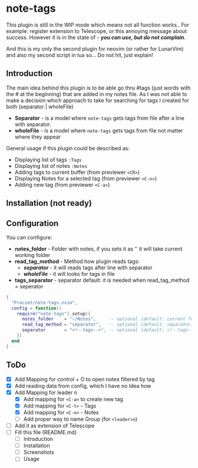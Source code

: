 # note-tags

This plugin is still in the WIP mode which means not all function works.. For example: register extension to Telescope, or this annoying message about success.
However it is in the state of - **_you can use, but do not complain_**.

And this is my only the second plugin for neovim (or rather for LunarVim) and also my second script in lua so... Do not hit, just explain!

## Introduction

The main idea behind this plugin is to be able go thru #tags (just words with the # at the beginning) that are added in my notes file.
As I was not able to make a decision which approach to take for searching for tags I created for both (separator | wholeFile)

- **Separator** - is a model where `note-tags` gets tags from file after a line with separator.
- **wholeFile** - is a model where `note-tags` gets tags from file not matter where they appear

General usage if this plugin could be described as:

- Displaying list of tags `:Tags`
- Displaying list of notes `:Notes`
- Adding tags to current buffer (from previewer `<CR>`)
- Displaying Notes for a selected tag (from previewer `<C-n>`)
- Adding new tag (from previewer `<C-a>`)

## Installation (not ready)

## Configuration

You can configure:

- **notes_folder** - Folder with notes, if you sets it as '' it will take current working folder
- **read_tag_method** - Method how plugin reads tags:
  - **_separator_** - it will reads tags after line with separator
  - **_wholeFile_** - it will looks for tags in file
- **tags_separator** - separator default: <!--tags--> it is needed when read_tag_method = seperator

```lua
{
  "Praczet/note-tags.nvim",
  config = function()
    require("note-tags").setup({
      notes_folder    = "~/Notes",     -- optional (default: current folder)
      read_tag_method = "separator",   -- optional (default: separator)
      separator       = "<!--tags-->", -- optional (default: <!--tags-->)
    })
  end
}
```

## ToDo

- [x] Add Mapping for control + O to open notes filtered by tag
- [x] Add reading data from config, which I have no Idea how
- [x] Add Mapping for leader n
  - [x] Add mapping for `<C-a>` to create new tag
  - [x] Add mapping for `<C-t>` - Tags
  - [x] Add mapping for `<C-n>` - Notes
  - [ ] Add proper way to name Group (for `<leader>n`)
- [ ] Add it as extension of Telescope
- [ ] Fill this file (README.md)
  - [ ] Introduction
  - [ ] Installation
  - [ ] Screenshots
  - [ ] Usage

[^1]: Folder should be or declared in config or plugin will take current one.
